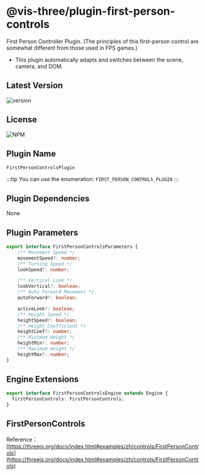 # @vis-three/plugin-first-person-controls

First Person Controller Plugin. (The principles of this first-person control are somewhat different from those used in FPS games.)

- This plugin automatically adapts and switches between the scene, camera, and DOM.

## Latest Version

<img alt="version" src="https://img.shields.io/npm/v/@vis-three/plugin-first-person-controls
">

## License

<img alt="NPM" src="https://img.shields.io/npm/l/@vis-three/plugin-first-person-controls
?color=blue">

## Plugin Name

`FirstPersonControlsPlugin`

:::tip
You can use the enumeration: `FIRST_PERSON_CONTROLS_PLUGIN`
:::

## Plugin Dependencies

None

## Plugin Parameters

```ts
export interface FirstPersonControlsParameters {
    /** Movement Speed */
    movementSpeed?: number;
    /** Turning Speed */
    lookSpeed?: number;

    /** Vertical Look */
    lookVertical?: boolean;
    /** Auto Forward Movement */
    autoForward?: boolean;

    activeLook?: boolean;
    /** Height Speed */
    heightSpeed?: boolean;
    /** Height Coefficient */
    heightCoef?: number;
    /** Minimum Height */
    heightMin?: number;
    /** Maximum Height */
    heightMax?: number;
}
```

## Engine Extensions

```ts
export interface FirstPersonControlsEngine extends Engine {
  firstPersonControls: FirstPersonControls;
}
```

## FirstPersonControls

Reference：[https://threejs.org/docs/index.html#examples/zh/controls/FirstPersonControls](https://threejs.org/docs/index.html#examples/zh/controls/FirstPersonControls)
